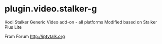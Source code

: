 # plugin.video.stalker-g

Kodi Stalker Generic Video add-on - all platforms
Modified based on Stalker Plus Lite

From Forum
http://iptvtalk.org